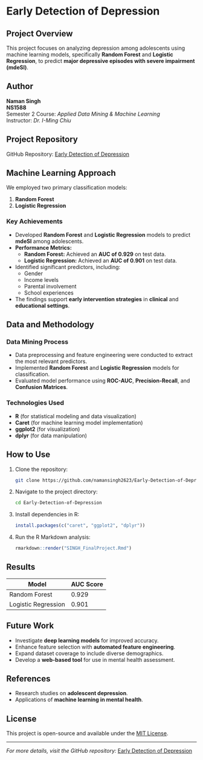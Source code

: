 # Early Detection of Depression

## Project Overview
This project focuses on analyzing depression among adolescents using machine learning models, specifically **Random Forest** and **Logistic Regression**, to predict **major depressive episodes with severe impairment (mdeSI)**.

## Author
**Naman Singh**  
**NS1588**  
Semester 2
Course: *Applied Data Mining & Machine Learning*  
Instructor: *Dr. I-Ming Chiu*

## Project Repository
GitHub Repository: [Early Detection of Depression](https://github.com/namansingh2623/Early-Detection-of-Depression)

## Machine Learning Approach
We employed two primary classification models:
1. **Random Forest**
2. **Logistic Regression**

### Key Achievements
- Developed **Random Forest** and **Logistic Regression** models to predict **mdeSI** among adolescents.
- **Performance Metrics:**
  - **Random Forest:** Achieved an **AUC of 0.929** on test data.
  - **Logistic Regression:** Achieved an **AUC of 0.901** on test data.
- Identified significant predictors, including:
  - Gender
  - Income levels
  - Parental involvement
  - School experiences
- The findings support **early intervention strategies** in **clinical** and **educational settings**.

## Data and Methodology
### Data Mining Process
- Data preprocessing and feature engineering were conducted to extract the most relevant predictors.
- Implemented **Random Forest** and **Logistic Regression** models for classification.
- Evaluated model performance using **ROC-AUC**, **Precision-Recall**, and **Confusion Matrices**.

### Technologies Used
- **R** (for statistical modeling and data visualization)
- **Caret** (for machine learning model implementation)
- **ggplot2** (for visualization)
- **dplyr** (for data manipulation)

## How to Use
1. Clone the repository:
   ```bash
   git clone https://github.com/namansingh2623/Early-Detection-of-Depression.git
   ```
2. Navigate to the project directory:
   ```bash
   cd Early-Detection-of-Depression
   ```
3. Install dependencies in R:
   ```r
   install.packages(c("caret", "ggplot2", "dplyr"))
   ```
4. Run the R Markdown analysis:
   ```r
   rmarkdown::render("SINGH_FinalProject.Rmd")
   ```

## Results
| Model              | AUC Score |
|-------------------|-----------|
| Random Forest     | 0.929     |
| Logistic Regression | 0.901     |

## Future Work
- Investigate **deep learning models** for improved accuracy.
- Enhance feature selection with **automated feature engineering**.
- Expand dataset coverage to include diverse demographics.
- Develop a **web-based tool** for use in mental health assessment.

## References
- Research studies on **adolescent depression**.
- Applications of **machine learning in mental health**.

## License
This project is open-source and available under the [MIT License](LICENSE).

---
*For more details, visit the GitHub repository:* [Early Detection of Depression](https://github.com/namansingh2623/Early-Detection-of-Depression)
